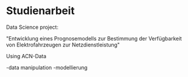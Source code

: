 # Studienarbeit
Data Science project:

"Entwicklung eines Prognosemodells zur Bestimmung der Verfügbarkeit von Elektrofahrzeugen zur Netzdienstleistung"

Using ACN-Data

-data manipulation
-modellierung
